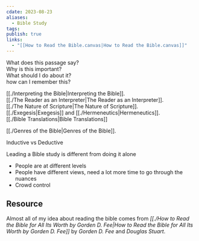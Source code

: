 ```yaml
---
cdate: 2023-08-23
aliases:
  - Bible Study
tags: 
publish: true
links:
  - "[[How to Read the Bible.canvas|How to Read the Bible.canvas]]"
---
```


What does this passage say?  
Why is this important?  
What should I do about it?  
how can I remember this?  

[[./Interpreting the Bible|Interpreting the Bible]].  
[[./The Reader as an Interpreter|The Reader as an Interpreter]].  
[[./The Nature of Scripture|The Nature of Scripture]].  
[[./Exegesis|Exegesis]] and [[./Hermeneutics|Hermeneutics]].  
[[./Bible Translations|Bible Translations]]

[[./Genres of the Bible|Genres of the Bible]].  

Inductive vs Deductive

Leading a Bible study is different from doing it alone
- People are at different levels
- People have different views, need a lot more time to go through the nuances
- Crowd control


## Resource
Almost all of my idea about reading the bible comes from *[[./How to Read the Bible for All Its Worth by Gorden D. Fee|How to Read the Bible for All Its Worth by Gorden D. Fee]]* by *Gorden D. Fee* and *Douglas Stuart*.
